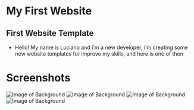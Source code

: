 # My First Website
## First Website Template
- Hello! My name is Luciano and i'm a new developer, i'm creating some new website templates for improve my skills, and here is one of then

# Screenshots

![Image of Background](https://github.com/LucianoPierdona/my-first-website/blob/master/img/photo1.png)
![Image of Background](https://github.com/LucianoPierdona/my-first-website/blob/master/img/photo2.png)
![Image of Background](https://github.com/LucianoPierdona/my-first-website/blob/master/img/photo3.png)
![Image of Background](https://github.com/LucianoPierdona/my-first-website/blob/master/img/photo4.png)
